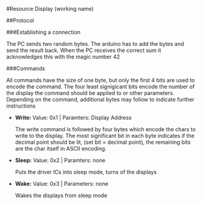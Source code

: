 #Resource Display (working name)

##Protocol

###Establishing a connection

The PC sends two random bytes. The arduino has to add the bytes and send the result back.
When the PC receives the correct sum it acknowledges this with the magic number 42

###Commands

All commands have the size of one byte, but only the first 4 bits are used to encode the command. The four least signigicant bits encode the number of the display the command should be applied to or other parameters.  Depending on the command, additional bytes may follow to indicate further instructions

* __Write:__ Value: 0x1 | Paramters: Display Address 

    The write command is followed by four bytes which encode the chars to write to the display. The most significant bit in each byte indicates if the decimal point should be lit, (set bit = decimal point), the remaining bits are the char itself in ASCII encoding. 
    
* __Sleep:__ Value: 0x2 | Paramters: none

    Puts the driver ICs into sleep mode, turns of the displays
    
* __Wake:__ Value: 0x3 | Parameters: none

    Wakes the displays from sleep mode
